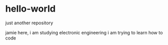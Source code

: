 # hello-world
just another repository

jamie here, i am studying electronic engineering 
i am trying to learn how to code
